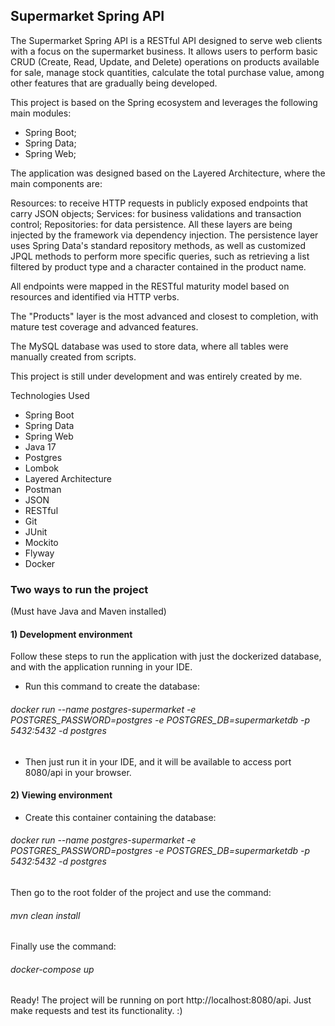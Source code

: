 ## Supermarket Spring API

The Supermarket Spring API is a RESTful API designed to serve web clients with a focus on the supermarket business. It
allows users to perform basic CRUD (Create, Read, Update, and Delete) operations on products available for sale, manage
stock quantities, calculate the total purchase value, among other features that are gradually being developed.

This project is based on the Spring ecosystem and leverages the following main modules:

- Spring Boot;
- Spring Data;
- Spring Web;

The application was designed based on the Layered Architecture, where the main components are:

Resources: to receive HTTP requests in publicly exposed endpoints that carry JSON objects;
Services: for business validations and transaction control;
Repositories: for data persistence.
All these layers are being injected by the framework via dependency injection. The persistence layer uses Spring Data's
standard repository methods, as well as customized JPQL methods to perform more specific queries, such as retrieving a
list filtered by product type and a character contained in the product name.

All endpoints were mapped in the RESTful maturity model based on resources and identified via HTTP verbs.

The "Products" layer is the most advanced and closest to completion, with mature test coverage and advanced features.

The MySQL database was used to store data, where all tables were manually created from scripts.

This project is still under development and was entirely created by me.

Technologies Used

- Spring Boot
- Spring Data
- Spring Web
- Java 17
- Postgres
- Lombok
- Layered Architecture
- Postman
- JSON
- RESTful
- Git
- JUnit
- Mockito
- Flyway
- Docker

### Two ways to run the project

(Must have Java and Maven installed)

#### 1) Development environment

Follow these steps to run the application with just the dockerized database, and with the application running in your
IDE. 

- Run this command to create the database:

######  docker run --name postgres-supermarket -e POSTGRES_PASSWORD=postgres -e POSTGRES_DB=supermarketdb -p 5432:5432 -d postgres

- Then just run it in your IDE, and it will be available to access port 8080/api in your browser.

#### 2) Viewing environment

- Create this container containing the database:

######  docker run --name postgres-supermarket -e POSTGRES_PASSWORD=postgres -e POSTGRES_DB=supermarketdb -p 5432:5432 -d postgres

Then go to the root folder of the project and use the command:

###### mvn clean install

Finally use the command:

###### docker-compose up

Ready! The project will be running on port http://localhost:8080/api. Just make requests and test its functionality. :)